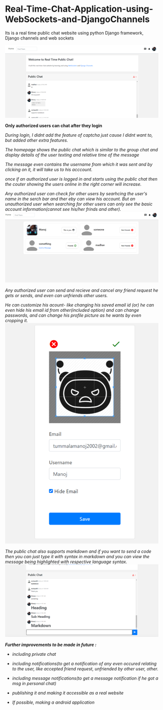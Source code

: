 # Real-Time-Chat-Application-using-WebSockets-and-DjangoChannels
Its is a real time public chat website using python Django framework, Django channels and web sockets

<img src="pic1.png">

**Only authorized users can chat after they login**

*During login, I didnt add the feature of captcha just cause I didnt want to, but added other extra features.*

*The homepage shows the public chat which is similar to the group chat and display details of the user texting and relative time of the message*

*The message even contains the username from which it was sent and by clicking on it, it will take us to his acccount.*

*once if an authorized user is logged in and starts using the public chat then the couter showing the users online in the right corner will increase.*

*Any authorized user can check for other users by searhcing the user's name in the serch bar and ther eby can view his account.*
*But an unauthorized user when searching for other users can only see the basic account information(cannot see his/her frinds and other).*
<img src="pic4.png"></p>

*Any authorized user can send and recieve and cancel any friend request he gets or sends, and even can unfriends other users.*

*He can customize his acount- like changing his saved email id (or) he can even hide his email id from other(included option) and can change passwords,
and can change his profile picture as he wants by even cropping it.*
<img src="pic3.png"></p>

*The public chat also supports markdown and if you want to send a code then you can just type it with syntax in markdown and you can view the message
being highlighted with respective language syntax.*
<img src="pic2.png"></p>

***Further improvements to be made in future :***

- *including private chat*

- *including notifications(to get a notification of any even occured relating to the user, 
like accepted friend request, unfriended by other user, other.*

- *including message notifications(to get a message notification if he got a msg in personal chat)*

- *publishing it and making it accessible as a real website*

- *If possible, making a android application*

